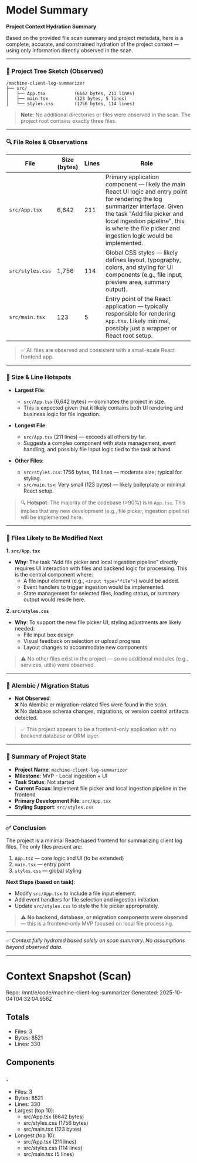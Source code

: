 # Model Summary

**Project Context Hydration Summary**

Based on the provided file scan summary and project metadata, here is a complete, accurate, and constrained hydration of the project context — using only information directly observed in the scan.

---

### 📁 Project Tree Sketch (Observed)

```
/machine-client-log-summarizer
├── src/
│   ├── App.tsx           (6642 bytes, 211 lines)
│   ├── main.tsx          (123 bytes, 5 lines)
│   └── styles.css        (1756 bytes, 114 lines)
```

> **Note**: No additional directories or files were observed in the scan. The project root contains exactly three files.

---

### 🔍 File Roles & Observations

| File | Size (bytes) | Lines | Role |
|------|--------------|-------|------|
| `src/App.tsx` | 6,642 | 211 | Primary application component — likely the main React UI logic and entry point for rendering the log summarizer interface. Given the task "Add file picker and local ingestion pipeline", this is where the file picker and ingestion logic would be implemented. |
| `src/styles.css` | 1,756 | 114 | Global CSS styles — likely defines layout, typography, colors, and styling for UI components (e.g., file input, preview area, summary output). |
| `src/main.tsx` | 123 | 5 | Entry point of the React application — typically responsible for rendering `App.tsx`. Likely minimal, possibly just a wrapper or React root setup. |

> ✅ All files are observed and consistent with a small-scale React frontend app.

---

### 📏 Size & Line Hotspots

- **Largest File**:  
  - `src/App.tsx` (6,642 bytes) — dominates the project in size.  
  - This is expected given that it likely contains both UI rendering and business logic for file ingestion.

- **Longest File**:  
  - `src/App.tsx` (211 lines) — exceeds all others by far.  
  - Suggests a complex component with state management, event handling, and possibly file input logic tied to the task at hand.

- **Other Files**:
  - `src/styles.css`: 1756 bytes, 114 lines — moderate size; typical for styling.
  - `src/main.tsx`: Very small (123 bytes) — likely boilerplate or minimal React setup.

> 🔍 **Hotspot**: The majority of the codebase (>90%) is in `App.tsx`. This implies that any new development (e.g., file picker, ingestion pipeline) will be implemented here.

---

### 🚀 Files Likely to Be Modified Next

**1. `src/App.tsx`**  
- **Why**: The task "Add file picker and local ingestion pipeline" directly requires UI interaction with files and backend logic for processing. This is the central component where:
  - A file input element (e.g., `<input type="file">`) would be added.
  - Event handlers to trigger ingestion would be implemented.
  - State management for selected files, loading status, or summary output would reside here.

**2. `src/styles.css`**  
- **Why**: To support the new file picker UI, styling adjustments are likely needed:
  - File input box design
  - Visual feedback on selection or upload progress
  - Layout changes to accommodate new components

> ⚠️ No other files exist in the project — so no additional modules (e.g., services, utils) were observed.

---

### 📜 Alembic / Migration Status

- **Not Observed**:  
  ❌ No Alembic or migration-related files were found in the scan.  
  ❌ No database schema changes, migrations, or version control artifacts detected.  

> ✅ This project appears to be a frontend-only application with no backend database or ORM layer.

---

### 📝 Summary of Project State

- **Project Name**: `machine-client-log-summarizer`  
- **Milestone**: MVP - Local ingestion + UI  
- **Task Status**: Not started  
- **Current Focus**: Implement file picker and local ingestion pipeline in the frontend  
- **Primary Development File**: `src/App.tsx`  
- **Styling Support**: `src/styles.css`  

---

### ✅ Conclusion

The project is a minimal React-based frontend for summarizing client log files. The only files present are:

1. `App.tsx` — core logic and UI (to be extended)
2. `main.tsx` — entry point
3. `styles.css` — global styling

**Next Steps (based on task)**:
- Modify `src/App.tsx` to include a file input element.
- Add event handlers for file selection and ingestion initiation.
- Update `src/styles.css` to style the file picker appropriately.

> ⚠️ **No backend, database, or migration components were observed** — this is a frontend-only MVP focused on local file processing.

---

✅ *Context fully hydrated based solely on scan summary. No assumptions beyond observed data.*

---

# Context Snapshot (Scan)

Repo: /mnt/e/code/machine-client-log-summarizer
Generated: 2025-10-04T04:32:04.956Z

## Totals
- Files: 3
- Bytes: 8521
- Lines: 330

## Components
### .
- Files: 3
- Bytes: 8521
- Lines: 330
- Largest (top 10):
  - src/App.tsx (6642 bytes)
  - src/styles.css (1756 bytes)
  - src/main.tsx (123 bytes)
- Longest (top 10):
  - src/App.tsx (211 lines)
  - src/styles.css (114 lines)
  - src/main.tsx (5 lines)
